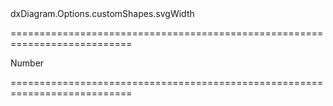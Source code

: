 <!--id-->dxDiagram.Options.customShapes.svgWidth<!--/id-->
===========================================================================
<!--type-->Number<!--/type-->
===========================================================================

<!--shortDescription-->

<!--/shortDescription-->

<!--fullDescription-->

<!--/fullDescription-->